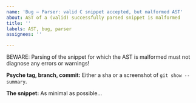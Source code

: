 ```yaml
---
name: 'Bug — Parser: valid C snippet accepted, but malformed AST'
about: AST of a (valid) successfully parsed snippet is malformed
title: ''
labels: AST, bug, parser
assignees: ''

---
```


BEWARE: Parsing of the snippet for which the AST is malformed must not diagnose any errors or warnings!

**Psyche tag, branch, commit:**
Either a sha or a screenshot of `git show --summary`.

**The snippet:**
As minimal as possible…
